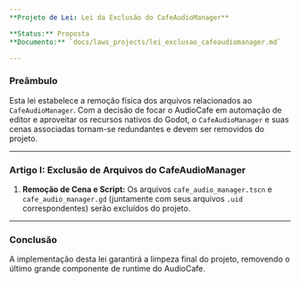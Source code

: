 ```yaml
---
**Projeto de Lei: Lei da Exclusão do CafeAudioManager**

**Status:** Proposta
**Documento:** `docs/laws_projects/lei_exclusao_cafeaudiomanager.md`

---
```


### **Preâmbulo**

Esta lei estabelece a remoção física dos arquivos relacionados ao `CafeAudioManager`. Com a decisão de focar o AudioCafe em automação de editor e aproveitar os recursos nativos do Godot, o `CafeAudioManager` e suas cenas associadas tornam-se redundantes e devem ser removidos do projeto.

---

### **Artigo I: Exclusão de Arquivos do CafeAudioManager**

1.  **Remoção de Cena e Script:** Os arquivos `cafe_audio_manager.tscn` e `cafe_audio_manager.gd` (juntamente com seus arquivos `.uid` correspondentes) serão excluídos do projeto.

---

### **Conclusão**

A implementação desta lei garantirá a limpeza final do projeto, removendo o último grande componente de runtime do AudioCafe.
